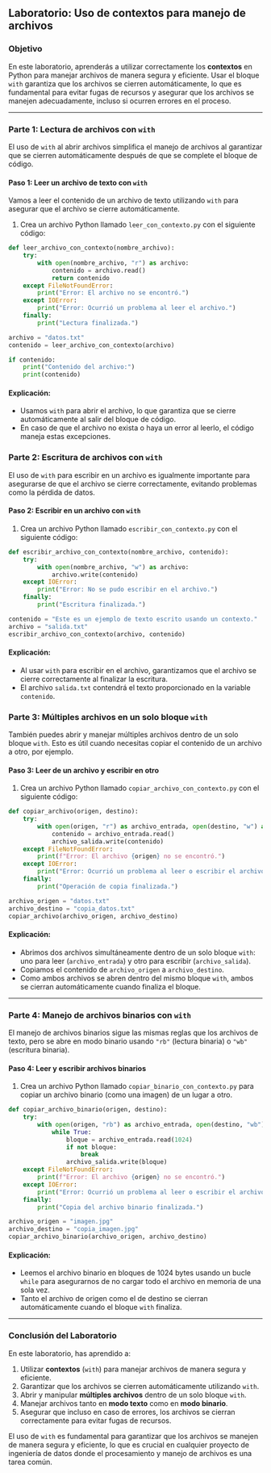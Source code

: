 ## Laboratorio: Uso de contextos para manejo de archivos

### Objetivo

En este laboratorio, aprenderás a utilizar correctamente los **contextos** en Python para manejar archivos de manera segura y eficiente. Usar el bloque `with` garantiza que los archivos se cierren automáticamente, lo que es fundamental para evitar fugas de recursos y asegurar que los archivos se manejen adecuadamente, incluso si ocurren errores en el proceso.

---

### Parte 1: Lectura de archivos con `with`

El uso de `with` al abrir archivos simplifica el manejo de archivos al garantizar que se cierren automáticamente después de que se complete el bloque de código.

#### Paso 1: Leer un archivo de texto con `with`

Vamos a leer el contenido de un archivo de texto utilizando `with` para asegurar que el archivo se cierre automáticamente.

1. Crea un archivo Python llamado `leer_con_contexto.py` con el siguiente código:

```python
def leer_archivo_con_contexto(nombre_archivo):
    try:
        with open(nombre_archivo, "r") as archivo:
            contenido = archivo.read()
            return contenido
    except FileNotFoundError:
        print("Error: El archivo no se encontró.")
    except IOError:
        print("Error: Ocurrió un problema al leer el archivo.")
    finally:
        print("Lectura finalizada.")

archivo = "datos.txt"
contenido = leer_archivo_con_contexto(archivo)

if contenido:
    print("Contenido del archivo:")
    print(contenido)
```

#### Explicación:

- Usamos `with` para abrir el archivo, lo que garantiza que se cierre automáticamente al salir del bloque de código.
- En caso de que el archivo no exista o haya un error al leerlo, el código maneja estas excepciones.

### Parte 2: Escritura de archivos con `with`

El uso de `with` para escribir en un archivo es igualmente importante para asegurarse de que el archivo se cierre correctamente, evitando problemas como la pérdida de datos.

#### Paso 2: Escribir en un archivo con `with`

1. Crea un archivo Python llamado `escribir_con_contexto.py` con el siguiente código:

```python
def escribir_archivo_con_contexto(nombre_archivo, contenido):
    try:
        with open(nombre_archivo, "w") as archivo:
            archivo.write(contenido)
    except IOError:
        print("Error: No se pudo escribir en el archivo.")
    finally:
        print("Escritura finalizada.")

contenido = "Este es un ejemplo de texto escrito usando un contexto."
archivo = "salida.txt"
escribir_archivo_con_contexto(archivo, contenido)
```

#### Explicación:

- Al usar `with` para escribir en el archivo, garantizamos que el archivo se cierre correctamente al finalizar la escritura.
- El archivo `salida.txt` contendrá el texto proporcionado en la variable `contenido`.

### Parte 3: Múltiples archivos en un solo bloque `with`

También puedes abrir y manejar múltiples archivos dentro de un solo bloque `with`. Esto es útil cuando necesitas copiar el contenido de un archivo a otro, por ejemplo.

#### Paso 3: Leer de un archivo y escribir en otro

1. Crea un archivo Python llamado `copiar_archivo_con_contexto.py` con el siguiente código:

```python
def copiar_archivo(origen, destino):
    try:
        with open(origen, "r") as archivo_entrada, open(destino, "w") as archivo_salida:
            contenido = archivo_entrada.read()
            archivo_salida.write(contenido)
    except FileNotFoundError:
        print(f"Error: El archivo {origen} no se encontró.")
    except IOError:
        print("Error: Ocurrió un problema al leer o escribir el archivo.")
    finally:
        print("Operación de copia finalizada.")

archivo_origen = "datos.txt"
archivo_destino = "copia_datos.txt"
copiar_archivo(archivo_origen, archivo_destino)
```

#### Explicación:

- Abrimos dos archivos simultáneamente dentro de un solo bloque `with`: uno para leer (`archivo_entrada`) y otro para escribir (`archivo_salida`).
- Copiamos el contenido de `archivo_origen` a `archivo_destino`.
- Como ambos archivos se abren dentro del mismo bloque `with`, ambos se cierran automáticamente cuando finaliza el bloque.

---

### Parte 4: Manejo de archivos binarios con `with`

El manejo de archivos binarios sigue las mismas reglas que los archivos de texto, pero se abre en modo binario usando `"rb"` (lectura binaria) o `"wb"` (escritura binaria).

#### Paso 4: Leer y escribir archivos binarios

1. Crea un archivo Python llamado `copiar_binario_con_contexto.py` para copiar un archivo binario (como una imagen) de un lugar a otro.

```python
def copiar_archivo_binario(origen, destino):
    try:
        with open(origen, "rb") as archivo_entrada, open(destino, "wb") as archivo_salida:
            while True:
                bloque = archivo_entrada.read(1024)
                if not bloque:
                    break
                archivo_salida.write(bloque)
    except FileNotFoundError:
        print(f"Error: El archivo {origen} no se encontró.")
    except IOError:
        print("Error: Ocurrió un problema al leer o escribir el archivo.")
    finally:
        print("Copia del archivo binario finalizada.")

archivo_origen = "imagen.jpg"
archivo_destino = "copia_imagen.jpg"
copiar_archivo_binario(archivo_origen, archivo_destino)
```

#### Explicación:

- Leemos el archivo binario en bloques de 1024 bytes usando un bucle `while` para asegurarnos de no cargar todo el archivo en memoria de una sola vez.
- Tanto el archivo de origen como el de destino se cierran automáticamente cuando el bloque `with` finaliza.

---

### Conclusión del Laboratorio

En este laboratorio, has aprendido a:

1. Utilizar **contextos** (`with`) para manejar archivos de manera segura y eficiente.
2. Garantizar que los archivos se cierren automáticamente utilizando `with`.
3. Abrir y manipular **múltiples archivos** dentro de un solo bloque `with`.
4. Manejar archivos tanto en **modo texto** como en **modo binario**.
5. Asegurar que incluso en caso de errores, los archivos se cierran correctamente para evitar fugas de recursos.

El uso de `with` es fundamental para garantizar que los archivos se manejen de manera segura y eficiente, lo que es crucial en cualquier proyecto de ingeniería de datos donde el procesamiento y manejo de archivos es una tarea común.